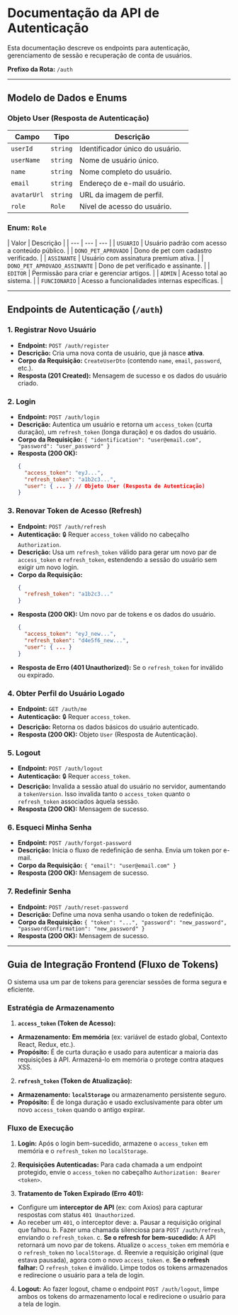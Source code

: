 # Documentação da API de Autenticação

Esta documentação descreve os endpoints para autenticação, gerenciamento de sessão e recuperação de conta de usuários.

**Prefixo da Rota:** `/auth`

---

## Modelo de Dados e Enums

### Objeto User (Resposta de Autenticação)

| Campo | Tipo | Descrição |
| --- | --- | --- |
| `userId` | `string` | Identificador único do usuário. |
| `userName` | `string` | Nome de usuário único. |
| `name` | `string` | Nome completo do usuário. |
| `email` | `string` | Endereço de e-mail do usuário. |
| `avatarUrl` | `string` | URL da imagem de perfil. |
| `role` | `Role` | Nível de acesso do usuário. |

### Enum: `Role`

| Valor | Descrição |
| --- | --- | --- |
| `USUARIO` | Usuário padrão com acesso a conteúdo público. |
| `DONO_PET_APROVADO` | Dono de pet com cadastro verificado. |
| `ASSINANTE` | Usuário com assinatura premium ativa. |
| `DONO_PET_APROVADO_ASSINANTE` | Dono de pet verificado e assinante. |
| `EDITOR` | Permissão para criar e gerenciar artigos. |
| `ADMIN` | Acesso total ao sistema. |
| `FUNCIONARIO` | Acesso a funcionalidades internas específicas. |

---

## Endpoints de Autenticação (`/auth`)

### 1. Registrar Novo Usuário

- **Endpoint:** `POST /auth/register`
- **Descrição:** Cria uma nova conta de usuário, que já nasce **ativa**.
- **Corpo da Requisição:** `CreateUserDto` (contendo `name`, `email`, `password`, etc.).
- **Resposta (201 Created):** Mensagem de sucesso e os dados do usuário criado.

### 2. Login

- **Endpoint:** `POST /auth/login`
- **Descrição:** Autentica um usuário e retorna um `access_token` (curta duração), um `refresh_token` (longa duração) e os dados do usuário.
- **Corpo da Requisição:** `{ "identification": "user@email.com", "password": "user_password" }`
- **Resposta (200 OK):**
  ```json
  {
    "access_token": "eyJ...",
    "refresh_token": "a1b2c3...",
    "user": { ... } // Objeto User (Resposta de Autenticação)
  }
  ```

### 3. Renovar Token de Acesso (Refresh)

- **Endpoint:** `POST /auth/refresh`
- **Autenticação:** 🔒 Requer `access_token` válido no cabeçalho `Authorization`.
- **Descrição:** Usa um `refresh_token` válido para gerar um novo par de `access_token` e `refresh_token`, estendendo a sessão do usuário sem exigir um novo login.
- **Corpo da Requisição:**
  ```json
  {
    "refresh_token": "a1b2c3..."
  }
  ```
- **Resposta (200 OK):** Um novo par de tokens e os dados do usuário.
  ```json
  {
    "access_token": "eyJ_new...",
    "refresh_token": "d4e5f6_new...",
    "user": { ... }
  }
  ```
- **Resposta de Erro (401 Unauthorized):** Se o `refresh_token` for inválido ou expirado.

### 4. Obter Perfil do Usuário Logado

- **Endpoint:** `GET /auth/me`
- **Autenticação:** 🔒 Requer `access_token`.
- **Descrição:** Retorna os dados básicos do usuário autenticado.
- **Resposta (200 OK):** Objeto `User` (Resposta de Autenticação).

### 5. Logout

- **Endpoint:** `POST /auth/logout`
- **Autenticação:** 🔒 Requer `access_token`.
- **Descrição:** Invalida a sessão atual do usuário no servidor, aumentando a `tokenVersion`. Isso invalida tanto o `access_token` quanto o `refresh_token` associados àquela sessão.
- **Resposta (200 OK):** Mensagem de sucesso.

### 6. Esqueci Minha Senha

- **Endpoint:** `POST /auth/forgot-password`
- **Descrição:** Inicia o fluxo de redefinição de senha. Envia um token por e-mail.
- **Corpo da Requisição:** `{ "email": "user@email.com" }`
- **Resposta (200 OK):** Mensagem de sucesso.

### 7. Redefinir Senha

- **Endpoint:** `POST /auth/reset-password`
- **Descrição:** Define uma nova senha usando o token de redefinição.
- **Corpo da Requisição:** `{ "token": "...", "password": "new_password", "passwordConfirmation": "new_password" }`
- **Resposta (200 OK):** Mensagem de sucesso.

---

## Guia de Integração Frontend (Fluxo de Tokens)

O sistema usa um par de tokens para gerenciar sessões de forma segura e eficiente.

### Estratégia de Armazenamento

1.  **`access_token` (Token de Acesso):**
  - **Armazenamento:** **Em memória** (ex: variável de estado global, Contexto React, Redux, etc.).
  - **Propósito:** É de curta duração e usado para autenticar a maioria das requisições à API. Armazená-lo em memória o protege contra ataques XSS.

2.  **`refresh_token` (Token de Atualização):**
  - **Armazenamento:** **`localStorage`** ou armazenamento persistente seguro.
  - **Propósito:** É de longa duração e usado exclusivamente para obter um novo `access_token` quando o antigo expirar.

### Fluxo de Execução

1.  **Login:** Após o login bem-sucedido, armazene o `access_token` em memória e o `refresh_token` no `localStorage`.

2.  **Requisições Autenticadas:** Para cada chamada a um endpoint protegido, envie o `access_token` no cabeçalho `Authorization: Bearer <token>`.

3.  **Tratamento de Token Expirado (Erro 401):**
  - Configure um **interceptor de API** (ex: com Axios) para capturar respostas com status `401 Unauthorized`.
  - Ao receber um `401`, o interceptor deve:
    a. Pausar a requisição original que falhou.
    b. Fazer uma chamada silenciosa para `POST /auth/refresh`, enviando o `refresh_token`.
    c. **Se o refresh for bem-sucedido:** A API retornará um novo par de tokens. Atualize o `access_token` em memória e o `refresh_token` no `localStorage`.
    d. Reenvie a requisição original (que estava pausada), agora com o novo `access_token`.
    e. **Se o refresh falhar:** O `refresh_token` é inválido. Limpe todos os tokens armazenados e redirecione o usuário para a tela de login.

4.  **Logout:** Ao fazer logout, chame o endpoint `POST /auth/logout`, limpe ambos os tokens do armazenamento local e redirecione o usuário para a tela de login.

